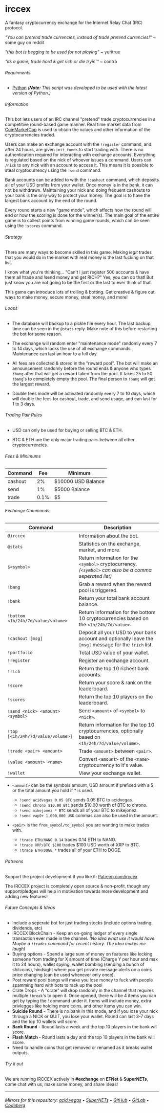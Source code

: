 # irccex
A fantasy cryptocurrency exchange for the Internet Relay Chat (IRC) protocol.

*"You can pretend trade currencies, instead of trade pretend currencies!"* ~ some guy on reddit

*"this bot is begging to be used for not playing"* ~ yuritrue

*"its a game, trade hard & get rich or die tryin`"* ~ contra

###### Requirments
* [Python](https://www.python.org/downloads/) *(**Note:** This script was developed to be used with the latest version of Python.)*

###### Information
This bot lets users of an IRC channel "pretend" trade cryptocurrencies in a competitive round-based game manner. Real time market data from [CoinMarketCap](https://coinmarketcap.com/) is used to obtain the values and other information of the cryptocurrencies traded.

Users can make an exchange account with the `!register` command, and after 24 hours, are given `init_funds` to start trading with. There is no authentication required for interacting with exchange accounts. Everything is regulated based on the nick of whoever issues a command. Users can `/nick` to any nick with an account to access it. This means it is possible to steal cryptocurrency using the `!send` command.

Bank accounts can be added to with the `!cashout` command, which deposits all of your USD profits from your wallet. Once money is in the bank, it can not be withdrawn. Maintaining your nick and doing frequent cashouts to your bank is the only way to protect your money. The goal is to have the largest bank account by the end of the round.

Every round starts a new "game mode", which affects how the round will end or how the scoring is done for the winner(s). The main goal of the entire game is to collect points from winning game rounds, which can be seen using the `!scores` command.

###### Strategy
There are many ways to become skilled in this game. Making *legit* trades that you would do in the market with real money is the last fucking on that list.

I know what you're thinking... "Can't I just register 500 accounts & have them all !trade and !send money and get RICH?" Yes, you can do that! But just know you are not going to be the first or the last to ever think of that.

This game can introduce lots of trolling & botting. Get creative & figure out ways to make money, secure money, steal money, and more!

###### Loops
* The database will backup to a pickle file every hour. The last backup time can be seen in the `@stats` reply. Make note of this before restarting the bot for some reason.

* The exchange will random enter "maintenance mode" randomly every 7 to 14 days, which locks the use of all exchange commands. Maintenance can last an hour to a full day.

* All fees are collected & stored in the "reward pool". The bot will make an announcement randomly before the round ends & anyone who types `!bang` after that will get a reward taken from the pool. It takes 25 to 50 `!bang`'s to completely empty the pool. The final person to `!bang` will get the largest reward.

* Double fees mode will be activated randomly every 7 to 10 days, which will double the fees for cashout, trade, and send usage, and can last for 1 to 3 days.

###### Trading Pair Rules
- USD can only be used for buying or selling BTC & ETH.

- BTC & ETH are the only major trading pairs between all other cryptocurrencies.

###### Fees & Minimums
| Command | Fee  | Minimum            |
| ------- | ---- | ------------------ |
| cashout | 2%   | $10000 USD Balance |
| send    | 1%   | $5000 Balance      |
| trade   | 0.1% | $5                 |

###### Exchange Commands
| Command                            | Description                                                                                              |
| ---------------------------------- | -------------------------------------------------------------------------------------------------------- |
| `@irccex`                          | Information about the bot.                                                                               |
| `@stats`                           | Statistics on the exchange, market, and more.                                                            |
| `$<symbol>`                        | Return information for the `<symbol>` cryptocurrency. *(`<symbol>` can also be a comma seperated list)*  |
| `!bang`                            | Grab a reward when the reward pool is triggered.                                                         |
| `!bank`                            | Return your total bank account balance.                                                                  |
| `!bottom <1h/24h/7d/value/volume>` | Return information for the bottom 10 cryptocurrencies based on the `<1h/24h/7d/value>`.                  |
| `!cashout [msg]`                   | Deposit all your USD to your bank account and optionally leave the `[msg]` message for the `!rich` list. |
| `!portfolio`                       | Total USD value of your wallet.                                                                          |
| `!register`                        | Register an exchange account.                                                                            |
| `!rich`                            | Return the top 10 richest bank accounts.                                                                 |
| `!score`                           | Return your score & rank on the leaderboard.                                                             |
| `!scores`                          | Return the top 10 players on the leaderboard.                                                            |
| `!send <nick> <amount> <symbol>`   | Send `<amount>` of `<symbol>` to `<nick>`.                                                               |
| `!top [<1h/24h/7d/value/volume>]`  | Return information for the top 10 cryptocurrencies, optionally based on `<1h/24h/7d/value/volume>`.      |
| `!trade <pair> <amount>`           | Trade `<amount>` between `<pair>`.                                                                       |
| `!value <amount> <name>`           | Convert `<amount>` of the `<name>` cryptocurrency to it's value.                                         |
| `!wallet`                          | View your exchange wallet.                                                                               |

- `<amount>` can be the symbols amount, USD amount if prefixed with a $, or the total amount you hold if * is used.
	* `!send acidvegas 0.05 BTC` sends 0.05 BTC to acidvegas.
	* `!send chrono $10.00 BTC` sends $10.00 worth of BTC to chrono.
	* `!send mikejonez * BTC` sends all of your BTC to mikejonez.
	* `!send vap0r 1,000,000 USD` commas can also be used in the amount.

- `<pair>` is the `from_symbol/to_symbol` you are wanting to make trades with.
	* `!trade ETH/NANO 0.14` trades 0.14 ETH to NANO.
	* `!trade XRP/BTC $100` trades $100 USD worth of XRP to BTC.
	* `!trade ETH/DOGE *` trades all of your ETH to DOGE.

###### Patreons
Support the project development if you like it: [Patreon.com/irccex](https://patreon.com/irccex)

The IRCCEX project is completely open source & non-profit, though any support/pledges will help in motivation towards more development and adding new features!

###### Future Concepts & Ideas
* Include a seperate bot for just trading stocks (include options trading, dividends, etc)
* IRCCEX BlockChain - Keep an on-going ledger of every single transaction ever made in the channel. *(No idea what use it would have. Maybe a `!trades` command for recent history. The idea makes me laugh)*
* Buying options - Spend a large sum of money on features like locking someone from trading for X amount of time (Charge Y per hour and max it to 24 hours), wallet spying, wallet bombing (sending a bunch of shitcoins), hindsight where you get private message alerts on a coins price changing (can be used whenever only once).
* Post reward pool bangs will make you lose money to fuck with people spamming hard with bots to rack up the pool
* Crate Drops - A "crate" will drop randomly in the channel that requires multiple `!break`'s to open it. Once opened, there will be 4 items you can get by typing the ! command under it. Items will include money, extra privlegges like holding more coins, and other items you can win.
* **Suicide Round** - There is no bank in this mode, and if you lose your nick through a NICK or QUIT, you lose your wallet. Round can last 3-7 days and the top 10 wallets will score.
* **Bank Round** - Round lasts a week and the top 10 players in the bank will score.
* **Flash Match** - Round lasts a day and the top 10 players in the bank will score.
* Need to handle coins that get removed or renamed as it breaks wallet outputs.

###### Try it out
We are running IRCCEX actively in **#exchange** on **EFNet** & **SuperNETs**, come chat with us, make some money, and share ideas!

___

###### Mirrors for this repository: [acid.vegas](https://git.acid.vegas/irccex) • [SuperNETs](https://git.supernets.org/acidvegas/irccex) • [GitHub](https://github.com/acidvegas/irccex) • [GitLab](https://gitlab.com/acidvegas/irccex) • [Codeberg](https://codeberg.org/acidvegas/irccex)
